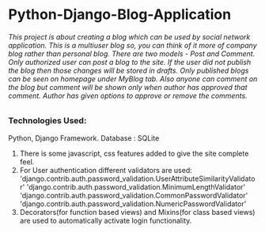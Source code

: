 # Python-Django-Blog-Application

###### This project is about creating a blog which can be used by social network application. This is a multiuser blog so, you can think of it more of company blog rather than personal blog. There are two models - Post and Comment. Only authorized user can post a blog to the site. If the user did not publish the blog then those changes will be stored in drafts. Only published blogs can be seen on homepage under MyBlog tab. Also anyone can comment on the blog but comment will be shown only when author has approved that comment. Author has given options to approve or remove the comments.

### Technologies Used:
Python, Django Framework.
Database : SQLite 
1. There is some javascript, css features added to give the site complete feel.
2. For User authentication different validators are used:
'django.contrib.auth.password_validation.UserAttributeSimilarityValidator'
'django.contrib.auth.password_validation.MinimumLengthValidator'
'django.contrib.auth.password_validation.CommonPasswordValidator'
'django.contrib.auth.password_validation.NumericPasswordValidator'
3. Decorators(for function based views) and Mixins(for class based views) are used to automatically activate login functionality.
